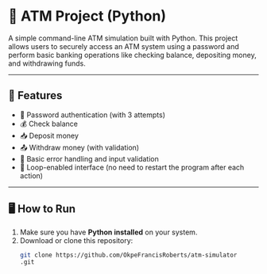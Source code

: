 # 🏧 ATM Project (Python)

A simple command-line ATM simulation built with Python. This project allows users to securely access an ATM system using a password and perform basic banking operations like checking balance, depositing money, and withdrawing funds.

---

## 🚀 Features

- 🔐 Password authentication (with 3 attempts)
- 💰 Check balance
- 📥 Deposit money
- 📤 Withdraw money (with validation)
- 🧠 Basic error handling and input validation
- 🔁 Loop-enabled interface (no need to restart the program after each action)

---

## 🖥️ How to Run

1. Make sure you have **Python installed** on your system.
2. Download or clone this repository:
   ```bash
   git clone https://github.com/OkpeFrancisRoberts/atm-simulator
   .git
   
